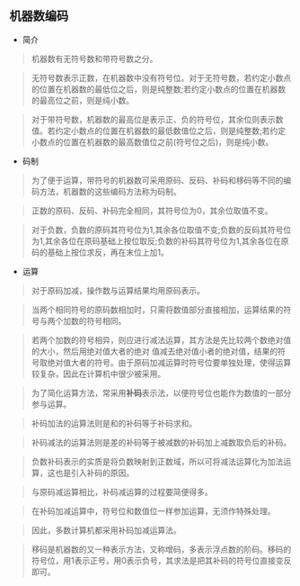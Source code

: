 ## 机器数编码

- 简介

>机器数有无符号数和带符号数之分。

>无符号数表示正数，在机器数中没有符号位。对于无符号数，若约定小数点的位置在机器数的最低位之后，则是纯整数;若约定小数点的位置在机器数的最高位之前，则是纯小数。

>对于带符号数，机器数的最高位是表示正、负的符号位，其余位则表示数值。若约定小数点的位置在机器数的最低数值位之后，则是纯整数;若约定小数点的位置在机器数的最高数值位之前(符号位之后)，则是纯小数。

- 码制

>为了便于运算，带符号的机器数可采用原码、反码、补码和移码等不同的编码方法，机器数的这些编码方法称为码制。

>正数的原码、反码、补码完全相同，其符号位为0，其余位取值不变。

>对于负数，负数的原码其符号位为1,其余各位取值不变;负数的反码其符号位为1,其余各位在原码基础上按位取反;负数的补码其符号位为1,其余各位在原码的基础上按位求反，再在末位上加1。

- 运算

>对于原码加减，操作数与运算结果均用原码表示。

>当两个相同符号的原码数相加时，只需将数值部分直接相加，运算结果的符号与两个加数的符号相同。

>若两个加数的符号相异，则应进行减法运算，其方法是先比较两个数绝对值的大小，然后用绝对值大者的绝对
值减去绝对值小者的绝对值，结果的符号取绝对值大者的符号。由于原码加减运算时符号位要单独处理，使得运算较复杂，因此在计算机中很少被采用。

>为了简化运算方法，常采用**补码**表示法，以便符号位也能作为数值的一部分参与运算。

>补码加法的运算法则是和的补码等于补码求和。

>补码减法的运算法则是差的补码等于被减数的补码加上减数取负后的补码。

>负数补码表示的实质是将负数映射到正数域，所以可将减法运算化为加法运算，这也是引入补码的原因。

>与原码减运算相比，补码减运算的过程要简便得多。

>在补码加减运算中，符号位和数值位一样参加运算，无须作特殊处理。

>因此，多数计算机都采用补码加减运算法。

>移码是机器数的又一种表示方法，又称增码，多表示浮点数的阶码。移码的符号位，用1表示正号，用0表示负号，其求法是把其补码的符号位直接变反即可。

